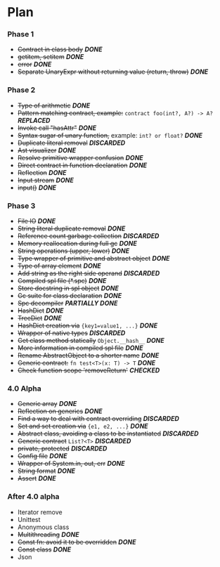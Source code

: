 # Plan

### Phase 1

* ~~Contract in class body~~ **_DONE_**
* ~~getitem, setitem~~ **_DONE_**
* ~~error~~ _**DONE**_
* ~~Separate UnaryExpr without returning value (return, throw)~~   _**DONE**_


### Phase 2

* ~~Type of arithmetic~~ **_DONE_**
* ~~Pattern matching contract, example:~~ `contract foo(int?, A?) -> A?` **_REPLACED_**
* ~~Invoke call "hasAttr"~~ **_DONE_**
* ~~Syntax sugar of unary function,~~ example: `int? or float?` **_DONE_**
* ~~Duplicate literal removal~~ **_DISCARDED_**
* ~~Ast visualizer~~ **_DONE_**
* ~~Resolve primitive wrapper confusion~~ **_DONE_**
* ~~Direct contract in function declaration~~ **_DONE_**
* ~~Reflection~~ **_DONE_**
* ~~Input stream~~ **_DONE_**
* ~~input()~~ **_DONE_**


### Phase 3

* ~~File IO~~ **_DONE_**
* ~~String literal duplicate removal~~ **_DONE_**
* ~~Reference count garbage collection~~ **_DISCARDED_**
* ~~Memory reallocation during full gc~~ **_DONE_**
* ~~String operations (upper, lower)~~ **_DONE_**
* ~~Type wrapper of primitive and abstract object~~ **_DONE_**
* ~~Type of array element~~ **_DONE_**
* ~~Add string as the right side operand~~ **_DISCARDED_**
* ~~Compiled spl file (*.spc)~~ **_DONE_**
* ~~Store docstring in spl object~~ **_DONE_**
* ~~Gc suite for class declaration~~ **_DONE_**
* ~~Spc decompiler~~ **_PARTIALLY DONE_**
* ~~HashDict~~ **_DONE_**
* ~~TreeDict~~ **_DONE_**
* ~~HashDict creation via~~ `{key1=value1, ...}` **_DONE_**
* ~~Wrapper of native types~~ **_DISCARDED_**
* ~~Get class method statically~~ `Object.__hash__` **_DONE_**
* ~~More information in compiled spl file~~ **_DONE_**
* ~~Rename AbstractObject to a shorter name~~ **_DONE_**
* ~~Generic contract:~~ `fn test<T>(x: T) -> T` **_DONE_**
* ~~Check function scope 'removeReturn'~~ **_CHECKED_**


### 4.0 Alpha
* ~~Generic array~~ **_DONE_**
* ~~Reflection on generics~~ **_DONE_**
* ~~Find a way to deal with contract overriding~~ **_DISCARDED_**
* ~~Set and set creation via~~ `{e1, e2, ...}` **_DONE_**
* ~~Abstract class, avoiding a class to be instantiated~~ **_DISCARDED_**
* ~~Generic contract~~ `List?<T>` **_DISCARDED_**
* ~~private, protected~~ **_DISCARDED_**
* ~~Config file~~ **_DONE_**
* ~~Wrapper of System.in, out, err~~ **_DONE_**
* ~~String format~~ **_DONE_**
* ~~Assert~~ **_DONE_**


### After 4.0 alpha
* Iterator remove
* Unittest
* Anonymous class
* ~~Multithreading~~ **_DONE_**
* ~~Const fn: avoid it to be overridden~~ **_DONE_**
* ~~Const class~~ **_DONE_**
* Json
